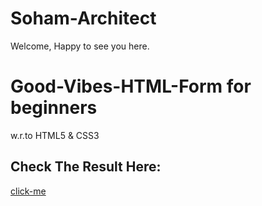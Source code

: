 # Soham-Architect

Welcome,
Happy to see you here.
# Good-Vibes-HTML-Form for beginners
w.r.to HTML5 &amp; CSS3
## Check The Result Here: 
[click-me](goodvibesform.jpeg)


